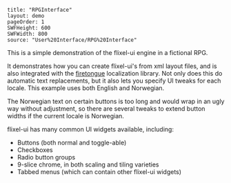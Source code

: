 ```
title: "RPGInterface"
layout: demo
pageOrder: 1
SWFHeight: 600
SWFWidth: 800
source: "User%20Interface/RPG%20Interface"
```

This is a simple demonstration of the flixel-ui engine in a fictional RPG.

It demonstrates how you can create flixel-ui's from xml layout files, and is also integrated with the [firetongue](https://github.com/larsiusprime/firetongue) localization library. Not only does this do automatic text replacements, but it also lets you specify UI tweaks for each locale. This example uses both English and Norwegian.

The Norwegian text on certain buttons is too long and would wrap in an ugly way without adjustment, so there are several tweaks to extend button widths if the current locale is Norwegian.

flixel-ui has many common UI widgets available, including:

- Buttons (both normal and toggle-able)
- Checkboxes
- Radio button groups
- 9-slice chrome, in both scaling and tiling varieties
- Tabbed menus (which can contain other flixel-ui widgets)